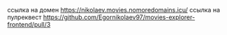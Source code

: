 ссылка на домен https://nikolaev.movies.nomoredomains.icu/
ссылка на пулреквест https://github.com/Egornikolaev97/movies-explorer-frontend/pull/3
